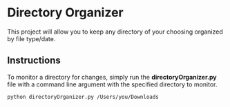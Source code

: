 # Directory Organizer

This project will allow you to keep any directory of your choosing organized by file type/date.

## Instructions

To monitor a directory for changes, simply run the **directoryOrganizer.py** file with a command line argument with the specified directory to monitor.

    python directoryOrganizer.py /Users/you/Downloads